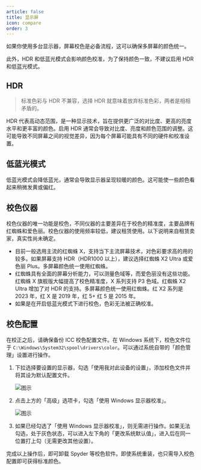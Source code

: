 ```yaml
---
article: false
title: 显示屏
icon: compare
order: 3
---
```


如果你使用多台显示器，屏幕校色是必备流程，这可以确保多屏幕的颜色统一。

此外，HDR 和低蓝光模式会影响颜色校准，为了保持颜色一致，不建议启用 HDR 和低蓝光模式。

## HDR

> 标准色彩与 HDR 不兼容，选择 HDR 就意味着放弃标准色彩，两者是相相矛盾的。

HDR 代表高动态范围，是一种显示技术，旨在提供更广泛的对比度、更高的亮度水平和更丰富的颜色。启用 HDR 通常会导致对比度、亮度和颜色范围的调整。这可能导致不同屏幕之间的视觉差异，因为每个屏幕可能具有不同的硬件和校准设置。

## 低蓝光模式

低蓝光模式会降低蓝光，通常会导致显示器呈现较暖的颜色。这可能使一些颜色看起来稍微发黄或偏红。

## 校色仪器

校色仪器的唯一功能是校色，不同仪器的主要差异在于校色的精准度，主要品牌有红蜘蛛和爱色丽。校色仪器的使用频率较低，建议租赁使用。以下说明来自租赁卖家，真实性尚未确定。

- 目前一般选用主流的红蜘蛛 X，支持当下主流屏幕技术，对色彩要求高的用的较多。如果屏幕支持 HDR（HDR1000 以上），建议选择红蜘蛛 X2 Ultra 或爱色丽 Plus。多屏幕颜色统一使用红蜘蛛。
- 红蜘蛛具有全面的屏幕分析能力，可以测量色域等，而爱色丽没有这些功能。红蜘蛛 X 旗舰版大幅提高了校色精准度，X 系列支持 P3 色域。红蜘蛛 X2 Ultra 增加了对 HDR 的支持。多屏幕颜色统一使用红蜘蛛。红 X2 系列是 2023 年，红 X 是 2019 年，红 5+ 红 5 是 2015 年。
- 如果是在开启低蓝光模式下进行校色，色彩无法被正确校准。

## 校色配置

在校正之后，请确保备份 ICC 校色配置文件。在 Windows 系统下，校色文件位于 `C:\Windows\System32\spool\drivers\color`。可以通过系统自带的「颜色管理」设置进行操作。

1. 下拉选择要设置的显示器，勾选「使用我对此设备的设置」，添加校色文件并将其设为默认配置文件。

   ![图示](https://img.newzone.top/2023-12-07-14-34-37.png?imageMogr2/format/webp)

2. 点击上方的「高级」选项卡，勾选「使用 Windows 显示器校准」。

   ![图示](https://img.newzone.top/2023-12-07-14-35-18.png?imageMogr2/format/webp)

3. 如果已经勾选了「使用 Windows 显示器校准」，则无需进行操作。如果无法勾选，处于灰色状态，可以进入左下角的「更改系统默认值」，进入后在同一位置打上勾（无需更改其他设置）。

完成以上操作后，即可卸载 Spyder 等校色软件。即使系统重装，也只需导入校色配置即可获得标准颜色。
